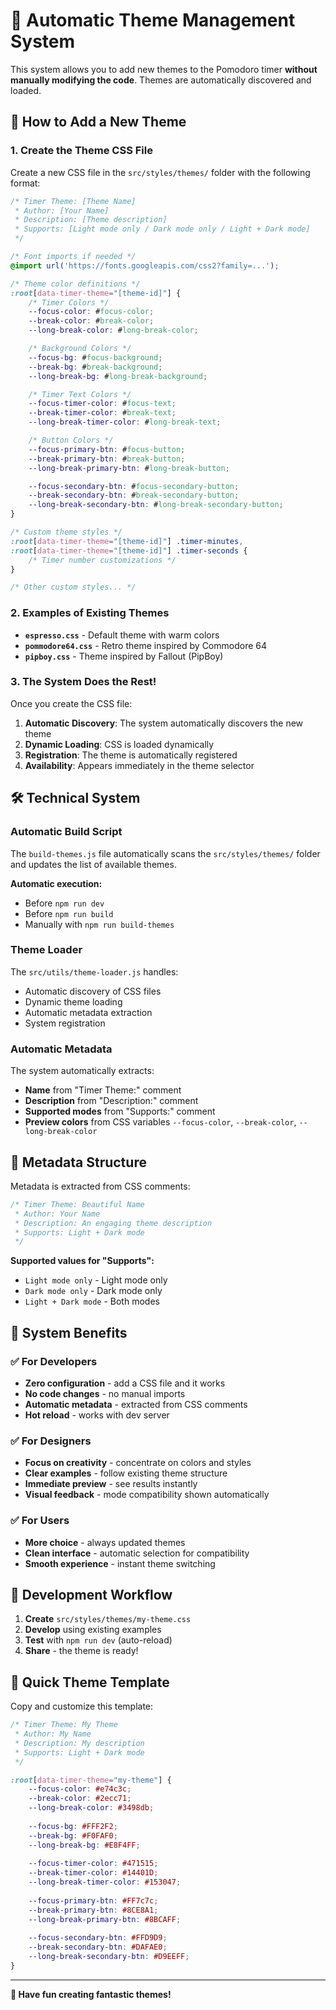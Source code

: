 # 🎨 Automatic Theme Management System

This system allows you to add new themes to the Pomodoro timer **without manually modifying the code**. Themes are automatically discovered and loaded.

## 🚀 How to Add a New Theme

### 1. Create the Theme CSS File

Create a new CSS file in the `src/styles/themes/` folder with the following format:

```css
/* Timer Theme: [Theme Name]
 * Author: [Your Name]
 * Description: [Theme description]
 * Supports: [Light mode only / Dark mode only / Light + Dark mode]
 */

/* Font imports if needed */
@import url('https://fonts.googleapis.com/css2?family=...');

/* Theme color definitions */
:root[data-timer-theme="[theme-id]"] {
    /* Timer Colors */
    --focus-color: #focus-color;
    --break-color: #break-color;
    --long-break-color: #long-break-color;

    /* Background Colors */
    --focus-bg: #focus-background;
    --break-bg: #break-background;
    --long-break-bg: #long-break-background;

    /* Timer Text Colors */
    --focus-timer-color: #focus-text;
    --break-timer-color: #break-text;
    --long-break-timer-color: #long-break-text;

    /* Button Colors */
    --focus-primary-btn: #focus-button;
    --break-primary-btn: #break-button;
    --long-break-primary-btn: #long-break-button;

    --focus-secondary-btn: #focus-secondary-button;
    --break-secondary-btn: #break-secondary-button;
    --long-break-secondary-btn: #long-break-secondary-button;
}

/* Custom theme styles */
:root[data-timer-theme="[theme-id]"] .timer-minutes,
:root[data-timer-theme="[theme-id]"] .timer-seconds {
    /* Timer number customizations */
}

/* Other custom styles... */
```

### 2. Examples of Existing Themes

- **`espresso.css`** - Default theme with warm colors
- **`pommodore64.css`** - Retro theme inspired by Commodore 64
- **`pipboy.css`** - Theme inspired by Fallout (PipBoy)

### 3. The System Does the Rest!

Once you create the CSS file:

1. **Automatic Discovery**: The system automatically discovers the new theme
2. **Dynamic Loading**: CSS is loaded dynamically
3. **Registration**: The theme is automatically registered
4. **Availability**: Appears immediately in the theme selector

## 🛠️ Technical System

### Automatic Build Script

The `build-themes.js` file automatically scans the `src/styles/themes/` folder and updates the list of available themes.

**Automatic execution:**
- Before `npm run dev`
- Before `npm run build`
- Manually with `npm run build-themes`

### Theme Loader

The `src/utils/theme-loader.js` handles:
- Automatic discovery of CSS files
- Dynamic theme loading
- Automatic metadata extraction
- System registration

### Automatic Metadata

The system automatically extracts:
- **Name** from "Timer Theme:" comment
- **Description** from "Description:" comment
- **Supported modes** from "Supports:" comment
- **Preview colors** from CSS variables `--focus-color`, `--break-color`, `--long-break-color`

## 📝 Metadata Structure

Metadata is extracted from CSS comments:

```css
/* Timer Theme: Beautiful Name
 * Author: Your Name
 * Description: An engaging theme description
 * Supports: Light + Dark mode
 */
```

**Supported values for "Supports":**
- `Light mode only` - Light mode only
- `Dark mode only` - Dark mode only
- `Light + Dark mode` - Both modes

## 🎯 System Benefits

### ✅ For Developers
- **Zero configuration** - add a CSS file and it works
- **No code changes** - no manual imports
- **Automatic metadata** - extracted from CSS comments
- **Hot reload** - works with dev server

### ✅ For Designers
- **Focus on creativity** - concentrate on colors and styles
- **Clear examples** - follow existing theme structure
- **Immediate preview** - see results instantly
- **Visual feedback** - mode compatibility shown automatically

### ✅ For Users
- **More choice** - always updated themes
- **Clean interface** - automatic selection for compatibility
- **Smooth experience** - instant theme switching

## 🔄 Development Workflow

1. **Create** `src/styles/themes/my-theme.css`
2. **Develop** using existing examples
3. **Test** with `npm run dev` (auto-reload)
4. **Share** - the theme is ready!

## 🎨 Quick Theme Template

Copy and customize this template:

```css
/* Timer Theme: My Theme
 * Author: My Name
 * Description: My description
 * Supports: Light + Dark mode
 */

:root[data-timer-theme="my-theme"] {
    --focus-color: #e74c3c;
    --break-color: #2ecc71;
    --long-break-color: #3498db;
    
    --focus-bg: #FFF2F2;
    --break-bg: #F0FAF0;
    --long-break-bg: #E8F4FF;
    
    --focus-timer-color: #471515;
    --break-timer-color: #14401D;
    --long-break-timer-color: #153047;
    
    --focus-primary-btn: #FF7c7c;
    --break-primary-btn: #8CE8A1;
    --long-break-primary-btn: #8BCAFF;
    
    --focus-secondary-btn: #FFD9D9;
    --break-secondary-btn: #DAFAE0;
    --long-break-secondary-btn: #D9EEFF;
}
```

---

**🎉 Have fun creating fantastic themes!**
